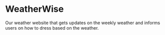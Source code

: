 # WeatherWise
Our weather website that gets updates on the weekly weather and informs users on how to dress based on the weather.
